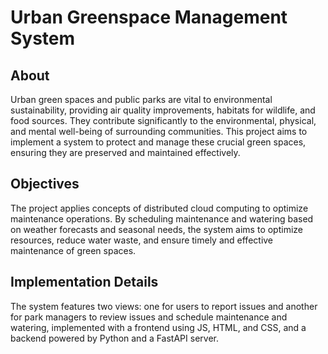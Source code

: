 # Urban Greenspace Management System

## About
Urban green spaces and public parks are vital to environmental sustainability, providing air quality improvements, habitats for wildlife, and food sources. They contribute significantly to the environmental, physical, and mental well-being of surrounding communities. This project aims to implement a system to protect and manage these crucial green spaces, ensuring they are preserved and maintained effectively.

## Objectives
The project applies concepts of distributed cloud computing to optimize maintenance operations. By scheduling maintenance and watering based on weather forecasts and seasonal needs, the system aims to optimize resources, reduce water waste, and ensure timely and effective maintenance of green spaces.

## Implementation Details
The system features two views: one for users to report issues and another for park managers to review issues and schedule maintenance and watering, implemented with a frontend using JS, HTML, and CSS, and a backend powered by Python and a FastAPI server.
